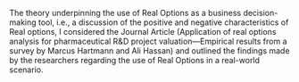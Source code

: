The theory underpinning the use of Real Options as a business decision-making tool, i.e., a discussion of the positive and negative characteristics of Real options, I considered the Journal Article (Application of real options analysis for pharmaceutical R&D project valuation—Empirical results from a survey by Marcus Hartmann and Ali Hassan) and outlined the findings made by the researchers regarding the use of Real Options in a real-world scenario.
